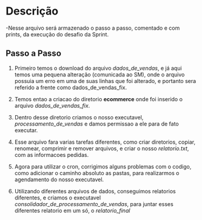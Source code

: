 # Descrição

-Nesse arquivo será armazenado o passo a passo, comentado e com prints, da execução do desafio da Sprint.

## Passo a Passo

1. Primeiro temos o download do arquivo *dados_de_vendas*, e já aqui temos uma pequena alteração (comunicada ao SM), onde o arquivo possuia um erro em uma de suas linhas que foi alterado, e portanto sera referido a frente como dados_de_vendas_fix.

2. Temos entao a criacao do diretorio **ecommerce** onde foi inserido o arquivo *dados_de_vendas_fix*.

3. Dentro desse diretorio criamos o nosso executavel, *processamento_de_vendas* e damos permissao a ele para de fato executar.

4. Esse arquivo fara varias tarefas diferentes, como criar diretorios, copiar, renomear, comprimir e remover arquivos, e criar o nosso *relatorio.txt*, com as informacoes pedidas.

5. Agora para utilizar o cron, corrigimos alguns problemas com o codigo, como adicionar o caminho absoluto as pastas, para realizarmos o agendamento do nosso executavel.

6. Utilizando diferentes arquivos de dados, conseguimos relatorios diferentes, e criamos o executavel *consolidador_de_processamento_de_vendas*, para juntar esses diferentes relatorio em um só, o *relatorio_final*

